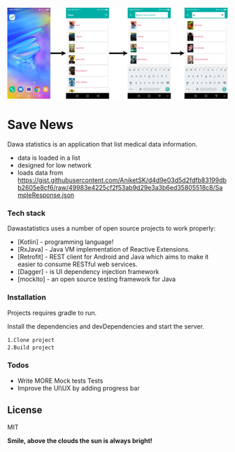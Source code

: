 ![dawastat ad sample](https://github.com/javamaasai/savenews/blob/master/screenshots/savenews-wireframe.png?raw=true)

# Save News

Dawa statistics is an application that list medical data information.

  - data is loaded in a list
  - designed for low network
  - loads data from https://gist.githubusercontent.com/AniketSK/d4d9e03d5d2fdfb83199dbb2605e8cf6/raw/49983e4225cf2f53ab9d29e3a3b6ed35805518c8/SampleResponse.json

### Tech stack

Dawastatistics uses a number of open source projects to work properly:

* [Kotlin] - programming language!
* [RxJava] - Java VM implementation of Reactive Extensions.
* [Retrofit] - REST client for Android and Java which aims to make it easier to consume RESTful web services.
* [Dagger] - is UI dependency injection framework
* [mockito] - an open source testing framework for Java

### Installation

Projects requires gradle to run.

Install the dependencies and devDependencies and start the server.

```sh
1.Clone project
2.Build project
```

### Todos

 - Write MORE Mock tests Tests
 - Improve the UI\UX by adding progress bar 

License
----

MIT

**Smile, above the clouds the sun is always bright!**